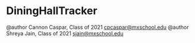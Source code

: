 # DiningHallTracker
@author Cannon Caspar, Class of 2021 <cpcaspar@mxschool.edu>
@author Shreya Jain, Class of 2021 <sjain@mxschool.edu>